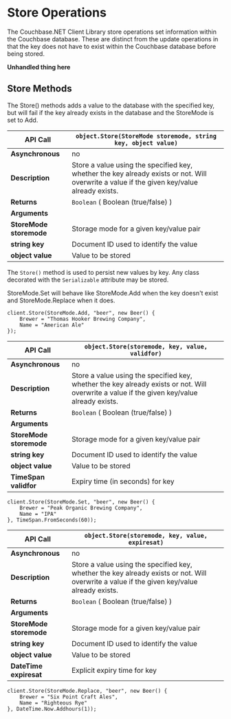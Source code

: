 # Store Operations

The Couchbase.NET Client Library store operations set information within the
Couchbase database. These are distinct from the update operations in that the
key does not have to exist within the Couchbase database before being stored.

**Unhandled thing here**
<a id="couchbase-sdk-net-retrieve-set"></a>

## Store Methods

The Store() methods adds a value to the database with the specified key, but
will fail if the key already exists in the database and the StoreMode is set to
Add.

<a id="table-couchbase-sdk_net_store"></a>

**API Call**            | `object.Store(StoreMode storemode, string key, object value)`                                                                              
------------------------|--------------------------------------------------------------------------------------------------------------------------------------------
**Asynchronous**        | no                                                                                                                                         
**Description**         | Store a value using the specified key, whether the key already exists or not. Will overwrite a value if the given key/value already exists.
**Returns**             | `Boolean` ( Boolean (true/false) )                                                                                                         
**Arguments**           |                                                                                                                                            
**StoreMode storemode** | Storage mode for a given key/value pair                                                                                                    
**string key**          | Document ID used to identify the value                                                                                                     
**object value**        | Value to be stored                                                                                                                         

The `Store()` method is used to persist new values by key. Any class decorated
with the `Serializable` attribute may be stored.

StoreMode.Set will behave like StoreMode.Add when the key doesn't exist and
StoreMode.Replace when it does.


```
client.Store(StoreMode.Add, "beer", new Beer() {
    Brewer = "Thomas Hooker Brewing Company",
    Name = "American Ale"
});
```

<a id="table-couchbase-sdk_net_store-validfor"></a>

**API Call**            | `object.Store(storemode, key, value, validfor)`                                                                                            
------------------------|--------------------------------------------------------------------------------------------------------------------------------------------
**Asynchronous**        | no                                                                                                                                         
**Description**         | Store a value using the specified key, whether the key already exists or not. Will overwrite a value if the given key/value already exists.
**Returns**             | `Boolean` ( Boolean (true/false) )                                                                                                         
**Arguments**           |                                                                                                                                            
**StoreMode storemode** | Storage mode for a given key/value pair                                                                                                    
**string key**          | Document ID used to identify the value                                                                                                     
**object value**        | Value to be stored                                                                                                                         
**TimeSpan validfor**   | Expiry time (in seconds) for key                                                                                                           


```
client.Store(StoreMode.Set, "beer", new Beer() {
    Brewer = "Peak Organic Brewing Company",
    Name = "IPA"
}, TimeSpan.FromSeconds(60));
```

<a id="table-couchbase-sdk_net_store-expiresat"></a>

**API Call**            | `object.Store(storemode, key, value, expiresat)`                                                                                           
------------------------|--------------------------------------------------------------------------------------------------------------------------------------------
**Asynchronous**        | no                                                                                                                                         
**Description**         | Store a value using the specified key, whether the key already exists or not. Will overwrite a value if the given key/value already exists.
**Returns**             | `Boolean` ( Boolean (true/false) )                                                                                                         
**Arguments**           |                                                                                                                                            
**StoreMode storemode** | Storage mode for a given key/value pair                                                                                                    
**string key**          | Document ID used to identify the value                                                                                                     
**object value**        | Value to be stored                                                                                                                         
**DateTime expiresat**  | Explicit expiry time for key                                                                                                               


```
client.Store(StoreMode.Replace, "beer", new Beer() {
    Brewer = "Six Point Craft Ales",
    Name = "Righteous Rye"
}, DateTime.Now.Addhours(1));
```

<a id="api-reference-retrieve"></a>
